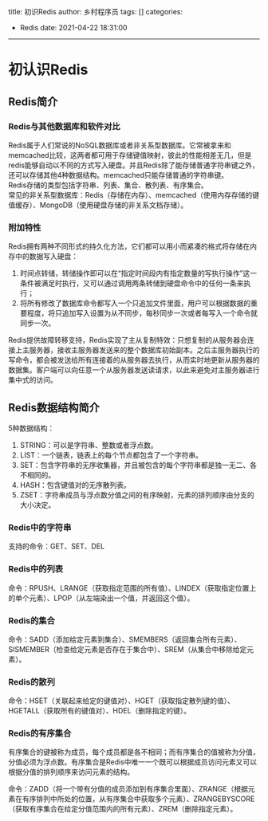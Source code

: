 title: 初识Redis
author: 乡村程序员
tags: []
categories:
  - Redis
date: 2021-04-22 18:31:00
---
# 初认识Redis

## Redis简介

### Redis与其他数据库和软件对比

Redis属于人们常说的NoSQL数据库或者非关系型数据库。它常被拿来和memcached比较，这两者都可用于存储键值映射，彼此的性能相差无几，但是redis能够自动以不同的方式写入硬盘。并且Redis除了能存储普通字符串键之外，还可以存储其他4种数据结构。memcached只能存储普通的字符串键。  
Redis存储的类型包括字符串、列表、集合、散列表、有序集合。  
常见的非关系型数据库：Redis（存储在内存）、memcached（使用内存存储的键值缓存）、MongoDB（使用硬盘存储的非关系文档存储）。  

### 附加特性

Redis拥有两种不同形式的持久化方法，它们都可以用小而紧凑的格式将存储在内存中的数据写入硬盘：  
1. 时间点转储，转储操作即可以在“指定时间段内有指定数量的写执行操作”这一条件被满足时执行，又可以通过调用两条转储到硬盘命令中的任何一条来执行；  
2. 将所有修改了数据库命令都写入一个只追加文件里面，用户可以根据数据的重要程度，将只追加写入设置为从不同步，每秒同步一次或者每写入一个命令就同步一次。  

Redis提供故障转移支持，Redis实现了主从复制特效：只想复制的从服务器会连接上主服务器，接收主服务器发送来的整个数据库初始副本。之后主服务器执行的写命令，都会被发送给所有连接着的从服务器去执行，从而实时地更新从服务器的数据集。客户端可以向任意一个从服务器发送读请求，以此来避免对主服务器进行集中式的访问。  

## Redis数据结构简介

5种数据结构：  
1. STRING：可以是字符串、整数或者浮点数。  
2. LIST：一个链表，链表上的每个节点都包含了一个字符串。  
3. SET：包含字符串的无序收集器，并且被包含的每个字符串都是独一无二、各不相同的。  
4. HASH：包含键值对的无序散列表。  
5. ZSET：字符串成员与浮点数分值之间的有序映射，元素的排列顺序由分支的大小决定。  

### Redis中的字符串

支持的命令：GET、SET、DEL

### Redis中的列表

命令：RPUSH、LRANGE（获取指定范围的所有值）、LINDEX（获取指定位置上的单个元素）、LPOP（从左端染出一个值，并返回这个值）。  

### Redis的集合

命令：SADD（添加给定元素到集合）、SMEMBERS（返回集合所有元素）、SISMEMBER（检查给定元素是否存在于集合中）、SREM（从集合中移除给定元素）。  

### Redis的散列

命令：HSET（关联起来给定的键值对）、HGET（获取指定散列键的值）、HGETALL（获取所有的键值对）、HDEL（删除指定的键）。  

### Redis的有序集合  

有序集合的键被称为成员，每个成员都是各不相同；而有序集合的值被称为分值，分值必须为浮点数。有序集合是Redis中唯一一个既可以根据成员访问元素又可以根据分值的排列顺序来访问元素的结构。  

命令：ZADD（将一个带有分值的成员添加到有序集合里面）、ZRANGE（根据元素在有序排列中所处的位置，从有序集合中获取多个元素）、ZRANGEBYSCORE（获取有序集合在给定分值范围内的所有元素）、ZREM（删除指定元素）。  


